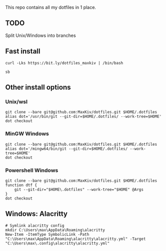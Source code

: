 This repo contains all my dotfiles in 1 place.

## TODO
Split Unix/Windows into branches

## Fast install

	curl -Lks https://bit.ly/dotfiles_maxkiv | /bin/bash
	
	sb

## Other install options
### Unix/wsl

	git clone --bare git@github.com:MaxKiv/dotfiles.git $HOME/.dotfiles
	alias dot='/usr/bin/git --git-dir=$HOME/.dotfiles/ --work-tree=$HOME'
	dot checkout
	
### MinGW Windows

	git clone --bare git@github.com:MaxKiv/dotfiles.git $HOME/.dotfiles
	alias dot='/mingw64/bin/git --git-dir=$HOME/.dotfiles/ --work-tree=$HOME'
	dot checkout

### Powershell Windows

	git clone --bare git@github.com:MaxKiv/dotfiles.git $HOME/.dotfiles
	function dtf {
 		git --git-dir="$HOME\.dotfiles" --work-tree="$HOME" @Args
	}
	dot checkout


## Windows: Alacritty

	# Symlink alacritty config
	mkdir C:\Users\max\AppData\Roaming\alacritty
	New-Item -ItemType SymbolicLink -Path "C:\Users\max\AppData\Roaming\alacritty\alacritty.yml" -Target "C:\Users\max\.config\alacritty\alacritty.yml"

